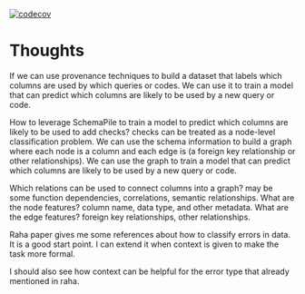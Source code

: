 [![codecov](https://codecov.io/gh/guangchen811/cadv-exploration/graph/badge.svg?token=UC6B33P10M)](https://codecov.io/gh/guangchen811/cadv-exploration)

# Thoughts

If we can use provenance techniques to build a dataset that labels which columns are used by which queries or codes. We can use it to train a model that can predict which columns are likely to be used by a new query or code.

How to leverage SchemaPile to train a model to predict which columns are likely to be used to add checks? checks can be treated as a node-level classification problem. We can use the schema information to build a graph where each node is a column and each edge is (a foreign key relationship or other relationships). We can use the graph to train a model that can predict which columns are likely to be used by a new query or code.

Which relations can be used to connect columns into a graph? may be some function dependencies, correlations, semantic relationships. What are the node features? column name, data type, and other metadata. What are the edge features? foreign key relationships, other relationships.

Raha paper gives me some references about how to classify errors in data. It is a good start point. I can extend it when context is given to make the task more formal.

I should also see how context can be helpful for the error type that already mentioned in raha.